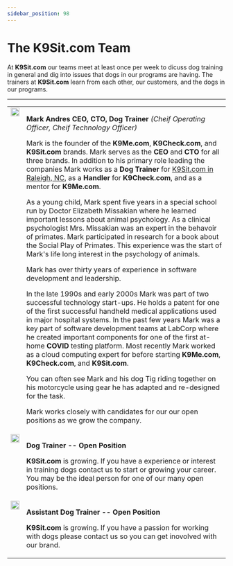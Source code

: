 ```yaml
---
sidebar_position: 98
---
```

# The K9Sit.com Team
At **K9Sit.com** our teams meet at least once per week to dicuss dog training
in general and dig into issues that dogs in our programs are having. The
trainers at **K9Sit.com** learn from each other, our customers, and the dogs in
our programs.

<hr />

<table>

<tr>
<td valign="top">
<a href="https://www.facebook.com/mark.farnsworth.v2/"><img src="https://K9Sit.com/mark-farnsworth.png"  width="100%" /></a>
</td>
<td>

**Mark Andres CEO, CTO, Dog Trainer**
_(Cheif Operating Officer, Cheif Technology Officer)_

Mark is the founder of the **K9Me.com**, **K9Check.com**, and **K9Sit.com**
brands. Mark serves as the **CEO** and **CTO** for all three brands. In
addition to his primary role leading the companies Mark works as a **Dog Trainer**
for [K9Sit.com in Raleigh, NC](https://raleigh-nc.K9Sit.com/), as a **Handler**
for **K9Check.com**, and as a mentor for **K9Me.com**.

As a young child, Mark spent five years in a special school run by Doctor
Elizabeth Missakian where he learned important lessons about animal psychology.
As a clinical psychologist Mrs. Missakian was an expert in the behavoir of
primates. Mark participated in research for a book about the Social Play of
Primates. This experience was the start of Mark's life long interest in
the psychology of animals.

Mark has over thirty years of experience in software development and
leadership.

In the late 1990s and early 2000s Mark was part of two successful technology
start-ups. He holds a patent for one of the first successful handheld medical
applications used in major hospital systems. In the past few years Mark was a
key part of software development teams at LabCorp where he created important
components for one of the first at-home **COVID** testing platform. Most
recently Mark worked as a cloud computing expert for before starting
**K9Me.com**, **K9Check.com**, and **K9Sit.com**.

You can often see Mark and his dog Tig riding together on his motorcycle using
gear he has adapted and re-designed for the task.

Mark works closely with candidates for our our open positions as we grow the
company.

</td>
</tr>

<tr>
<td valign="top">
<img src="https://k9sit.com/img/blank-person.png"  width="100%" />
</td>
<td>

**Dog Trainer -- Open Position**

**K9Sit.com** is growing. If you have a experience or interest in training dogs
contact us to start or growing your career. You may be the ideal person for one
of our many open positions.

</td>
</tr>

<tr>
<td valign="top">
<img src="https://k9sit.com/img/blank-person.png"  width="100%" />
</td>
<td>

**Assistant Dog Trainer -- Open Position**

**K9Sit.com** is growing. If you have a passion for working with dogs please
contact us so you can get inovolved with our brand.

</td>
</tr>

</table>